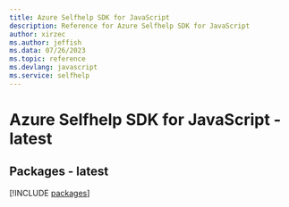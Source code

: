 ```yaml
---
title: Azure Selfhelp SDK for JavaScript
description: Reference for Azure Selfhelp SDK for JavaScript
author: xirzec
ms.author: jeffish
ms.data: 07/26/2023
ms.topic: reference
ms.devlang: javascript
ms.service: selfhelp
---
```

# Azure Selfhelp SDK for JavaScript - latest
## Packages - latest
[!INCLUDE [packages](selfhelp-index.md)]